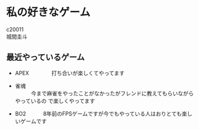 # 私の好きなゲーム
c20011  
城間圭斗

## 最近やっているゲーム


*   APEX
　　　　打ち合いが楽しくてやってます

* 雀魂  
　　　今まで麻雀をやったことがなかったがフレンドに教えてもらいながらやっているの
で楽しくやってます

* BO2
　　　8年前のFPSゲームですが今でもやっている人はおりとても楽しいゲームです